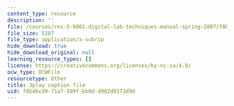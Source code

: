 ```yaml
---
content_type: resource
description: ''
file: /courses/res-5-0001-digital-lab-techniques-manual-spring-2007/f8b46cd971a7509fbb0dd902d0373d9d_dBNELFi5XiY.vtt
file_size: 5287
file_type: application/x-subrip
hide_download: true
hide_download_original: null
learning_resource_types: []
license: https://creativecommons.org/licenses/by-nc-sa/4.0/
ocw_type: OCWFile
resourcetype: Other
title: 3play caption file
uid: f8b46cd9-71a7-509f-bb0d-d902d0373d9d
---
```

